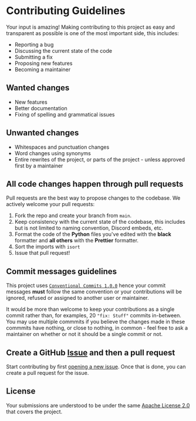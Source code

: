 # Contributing Guidelines

Your input is amazing! Making contributing to this project as easy and transparent as possible is one of the most important side, this includes:

-   Reporting a bug
-   Discussing the current state of the code
-   Submitting a fix
-   Proposing new features
-   Becoming a maintainer

## Wanted changes

-   New features
-   Better documentation
-   Fixing of spelling and grammatical issues

## Unwanted changes

-   Whitespaces and punctuation changes
-   Word changes using synonyms
-   Entire rewrites of the project, or parts of the project - unless approved first by a maintainer

## All code changes happen through pull requests

Pull requests are the best way to propose changes to the codebase. We actively welcome your pull requests:

1. Fork the repo and create your branch from `main`.
2. Keep consistency with the current state of the codebase, this includes but is not limited to naming convention, Discord embeds, etc.
3. Format the code of the **Python** files you've edited with the **black** formatter and **all others** with the **Prettier** formatter.
4. Sort the imports with `isort`
5. Issue that pull request!

## Commit messages guidelines

This project uses [`Conventional Commits 1.0.0`](https://conventionalcommits.org/en/v1.0.0/) hence your commit messages **must** follow the same convention or your contributions will be ignored, refused or assigned to another user or maintainer.

It would be more than welcome to keep your contributions as a single commit rather than, for examples, 20 `"fix: Stuff"` commits in-between. You may use multiple commmits if you believe the changes made in these commmits have nothing, or close to nothing, in common - feel free to ask a maintainer on whether or not it should be a single commit or not.

## Create a GitHub [Issue](https://github.com/kkrypt0nn/Python-Discord-Bot-Template/issues) and **then** a pull request

Start contributing by first [opening a new issue](https://github.com/kkrypt0nn/Python-Discord-Bot-Template/issues/new/choose). Once that is done, you can create a pull request for the issue.

## License

Your submissions are understood to be under the same [Apache License 2.0](https://github.com/kkrypt0nn/Python-Discord-Bot-Template/blob/main/LICENSE.md) that covers the project.
